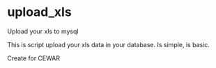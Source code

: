 upload_xls
==========

Upload your xls to mysql

This is script upload your xls data in your database. Is simple, is basic.

Create for CEWAR
